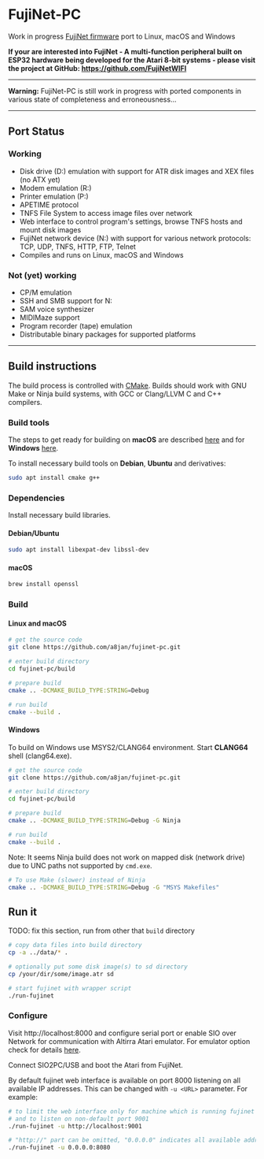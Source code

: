 FujiNet-PC   
=========

Work in progress [FujiNet firmware](https://github.com/FujiNetWIFI/fujinet-platformio) port to Linux, macOS and Windows

**If your are interested into FujiNet - A multi-function peripheral built on ESP32 hardware being developed for the Atari 8-bit systems - please visit the project at GitHub: https://github.com/FujiNetWIFI**

-------------------------------------------------------------------

**Warning:** FujiNet-PC is still work in progress with ported components in various state of completeness and erroneousness...

-------------------------------------------------------------------

## Port Status

### Working

- Disk drive (D:) emulation with support for ATR disk images and XEX files (no ATX yet)
- Modem emulation (R:)
- Printer emulation (P:)
- APETIME protocol
- TNFS File System to access image files over network
- Web interface to control program's settings, browse TNFS hosts and mount disk images
- FujiNet network device (N:) with support for various network protocols:
  TCP, UDP, TNFS, HTTP, FTP, Telnet
- Compiles and runs on Linux, macOS and Windows

### Not (yet) working

- CP/M emulation
- SSH and SMB support for N:
- SAM voice synthesizer
- MIDIMaze support
- Program recorder (tape) emulation
- Distributable binary packages for supported platforms

-------------------------------------------------------------------

## Build instructions

The build process is controlled with [CMake](https://cmake.org/). Builds should work with GNU Make or Ninja build systems, with GCC or Clang/LLVM C and C++ compilers.

### Build tools

The steps to get ready for building on **macOS** are described [here](macOS.md) and for **Windows** [here](Windows.md).

To install necessary build tools on **Debian**, **Ubuntu** and derivatives:

```sh
sudo apt install cmake g++
```

### Dependencies

Install necessary build libraries.

#### Debian/Ubuntu

```sh
sudo apt install libexpat-dev libssl-dev
```

#### macOS

```sh
brew install openssl
```

### Build

#### Linux and macOS

```sh
# get the source code
git clone https://github.com/a8jan/fujinet-pc.git

# enter build directory
cd fujinet-pc/build

# prepare build
cmake .. -DCMAKE_BUILD_TYPE:STRING=Debug

# run build
cmake --build .
```
#### Windows

To build on Windows use MSYS2/CLANG64 environment. Start **CLANG64** shell (clang64.exe).

```sh
# get the source code
git clone https://github.com/a8jan/fujinet-pc.git

# enter build directory
cd fujinet-pc/build

# prepare build
cmake .. -DCMAKE_BUILD_TYPE:STRING=Debug -G Ninja

# run build
cmake --build .
```

Note: It seems Ninja build does not work on mapped disk (network drive) due to UNC paths not supported by `cmd.exe`.

```sh
# To use Make (slower) instead of Ninja
cmake .. -DCMAKE_BUILD_TYPE:STRING=Debug -G "MSYS Makefiles"
```

## Run it

TODO: fix this section, run from other that `build` directory

```sh
# copy data files into build directory
cp -a ../data/* .

# optionally put some disk image(s) to sd directory
cp /your/dir/some/image.atr sd
```

```sh
# start fujinet with wrapper script
./run-fujinet
```

### Configure

Visit http://localhost:8000 and configure serial port or enable SIO over Network for communication with Altirra Atari emulator. For emulator option check for details [here](https://github.com/FujiNetWIFI/fujinet-emulator-bridge).

Connect SIO2PC/USB and boot the Atari from FujiNet.

By default fujinet web interface is available on port 8000 listening on all available IP addresses. This can be changed with `-u <URL>` parameter. For example:

```sh
# to limit the web interface only for machine which is running fujinet 
# and to listen on non-default port 9001
./run-fujinet -u http://localhost:9001

# "http://" part can be omitted, "0.0.0.0" indicates all available addresses
./run-fujinet -u 0.0.0.0:8080
```
